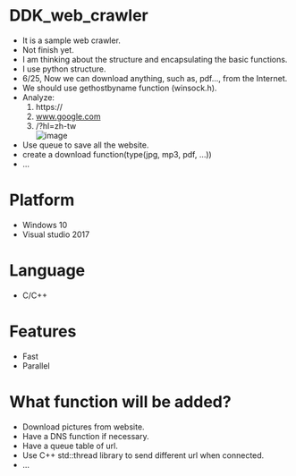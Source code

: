# DDK_web_crawler
* It is a sample web crawler.
* Not finish yet.
* I am thinking about the structure and encapsulating the basic functions.
* I use python structure.
* 6/25, Now we can download anything, such as, pdf..., from the Internet.
* We should use gethostbyname function (winsock.h).
* Analyze:
  1. https://
  2. www.google.com
  3. /?hl=zh-tw <br>
![image](https://user-images.githubusercontent.com/67073582/124311936-172d6280-dba1-11eb-80b5-6d483d59e2c5.png) <br>
* Use queue to save all the website.
* create a download function(type(jpg, mp3, pdf, ...))
* ...

# Platform
* Windows 10
* Visual studio 2017

# Language
* C/C++

# Features
* Fast
* Parallel

# What function will be added?
* Download pictures from website.
* Have a DNS function if necessary.
* Have a queue table of url.
* Use C++ std::thread library to send different url when connected.
* ...
